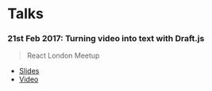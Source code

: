 # Talks

### 21st Feb 2017: Turning video into text with Draft.js

> React London Meetup

* [Slides](2017-02-21%20Creating%20video%20from%20text%20with%20Draft.js%20-%20React%20London%20Meetup.pdf)
* [Video](https://www.youtube.com/watch?v=mQdrIvmeVNA)
